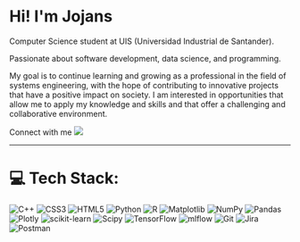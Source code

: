 <h1>Hi! I'm Jojans </h1>

Computer Science student at UIS (Universidad Industrial de Santander).

Passionate about software development, data science, and programming.

My goal is to continue learning and growing as a professional in the field of systems engineering, with the hope of contributing to innovative projects that have a positive impact on society. I am interested in opportunities that allow me to apply my knowledge and skills and that offer a challenging and collaborative environment.

Connect with me
<a href="https://www.linkedin.com/in/sebastian-galvis-040495318"><img src="https://img.shields.io/badge/LinkedIn-blue?logo=linkedin&logoColor=white"></a>

---

# 💻 Tech Stack:
![C++](https://img.shields.io/badge/c++-%2300599C.svg?style=for-the-badge&logo=c%2B%2B&logoColor=white) ![CSS3](https://img.shields.io/badge/css3-%231572B6.svg?style=for-the-badge&logo=css3&logoColor=white) ![HTML5](https://img.shields.io/badge/html5-%23E34F26.svg?style=for-the-badge&logo=html5&logoColor=white) ![Python](https://img.shields.io/badge/python-3670A0?style=for-the-badge&logo=python&logoColor=ffdd54) ![R](https://img.shields.io/badge/r-%23276DC3.svg?style=for-the-badge&logo=r&logoColor=white) ![Matplotlib](https://img.shields.io/badge/Matplotlib-%23ffffff.svg?style=for-the-badge&logo=Matplotlib&logoColor=black) ![NumPy](https://img.shields.io/badge/numpy-%23013243.svg?style=for-the-badge&logo=numpy&logoColor=white) ![Pandas](https://img.shields.io/badge/pandas-%23150458.svg?style=for-the-badge&logo=pandas&logoColor=white) ![Plotly](https://img.shields.io/badge/Plotly-%233F4F75.svg?style=for-the-badge&logo=plotly&logoColor=white) ![scikit-learn](https://img.shields.io/badge/scikit--learn-%23F7931E.svg?style=for-the-badge&logo=scikit-learn&logoColor=white) ![Scipy](https://img.shields.io/badge/SciPy-%230C55A5.svg?style=for-the-badge&logo=scipy&logoColor=%white) ![TensorFlow](https://img.shields.io/badge/TensorFlow-%23FF6F00.svg?style=for-the-badge&logo=TensorFlow&logoColor=white) ![mlflow](https://img.shields.io/badge/mlflow-%23d9ead3.svg?style=for-the-badge&logo=numpy&logoColor=blue)  ![Git](https://img.shields.io/badge/git-%23F05033.svg?style=for-the-badge&logo=git&logoColor=white) ![Jira](https://img.shields.io/badge/jira-%230A0FFF.svg?style=for-the-badge&logo=jira&logoColor=white) ![Postman](https://img.shields.io/badge/Postman-FF6C37?style=for-the-badge&logo=postman&logoColor=white)
<!--
# 📊 GitHub Stats:
![](https://github-readme-stats.vercel.app/api?username=Jojans&theme=dark&hide_border=false&include_all_commits=false&count_private=false)<br/>
![](https://nirzak-streak-stats.vercel.app/?user=Jojans&theme=dark&hide_border=false)<br/>
![](https://github-readme-stats.vercel.app/api/top-langs/?username=Jojans&theme=dark&hide_border=false&include_all_commits=false&count_private=false&layout=compact) -->

<!--
### ✍️ Random Dev Quote
![](https://quotes-github-readme.vercel.app/api?type=horizontal&theme=radical)
-->

<!-- Proudly created with GPRM ( https://gprm.itsvg.in ) -->
